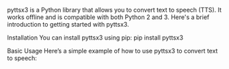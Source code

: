 pyttsx3 is a Python library that allows you to convert text to speech (TTS). It works offline and is compatible with both Python 2 and 3. Here's a brief introduction to getting started with pyttsx3.

Installation
You can install pyttsx3 using pip:
pip install pyttsx3


Basic Usage
Here’s a simple example of how to use pyttsx3 to convert text to speech:
